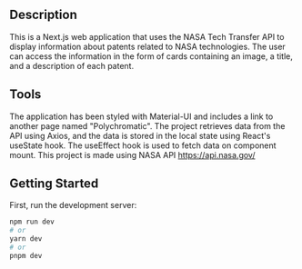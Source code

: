 ## Description
This is a Next.js web application that uses the NASA Tech Transfer API to display information about patents related to NASA technologies. The user can access the information in the form of cards containing an image, a title, and a description of each patent.


## Tools
The application has been styled with Material-UI and includes a link to another page named "Polychromatic". The project retrieves data from the API using Axios, and the data is stored in the local state using React's useState hook. The useEffect hook is used to fetch data on component mount.
This project is made using NASA API
https://api.nasa.gov/


## Getting Started

First, run the development server:

```bash
npm run dev
# or
yarn dev
# or
pnpm dev
```